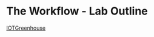 # The Workflow - Lab Outline
[IOTGreenhouse](https://github.com/pasci199601815/IoTMadlmayrNigl/tree/master/Project2)
